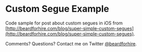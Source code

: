 # Custom Segue Example
Code sample for post about custom segues in iOS from [http://beardforhire.com/blog/super-simple-custom-segues](http://beardforhire.com/blog/super-simple-custom-segues).

Comments? Questions? Contact me on Twitter [@beardforhire](http://twitter.com/beardforhire).

